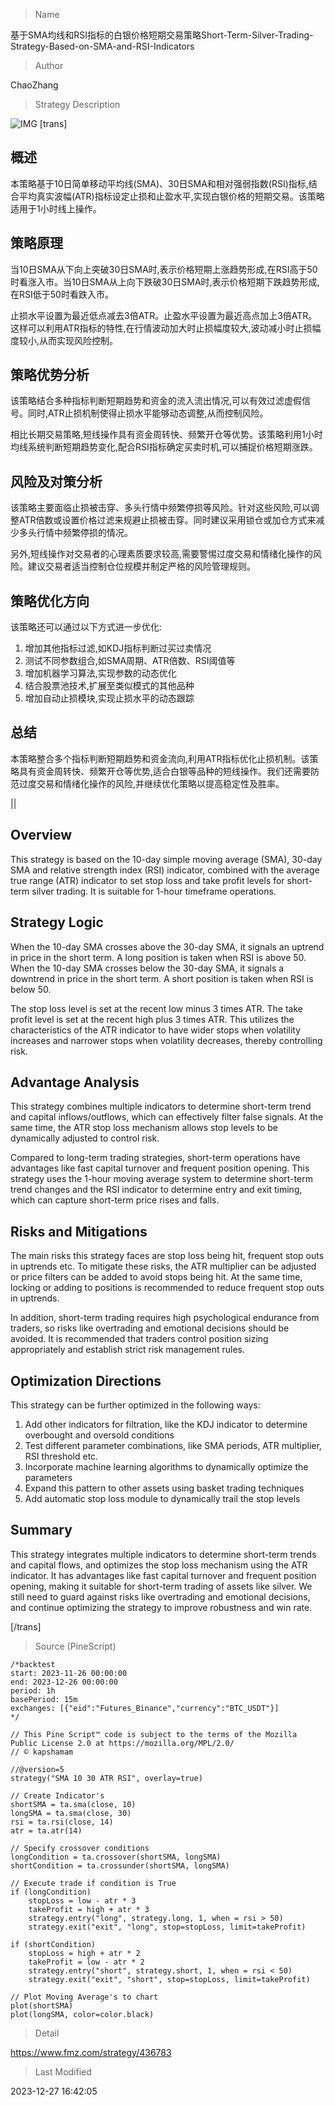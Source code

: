 
> Name

基于SMA均线和RSI指标的白银价格短期交易策略Short-Term-Silver-Trading-Strategy-Based-on-SMA-and-RSI-Indicators

> Author

ChaoZhang

> Strategy Description

![IMG](https://www.fmz.com/upload/asset/1b7c7a1ce73d916a1c8.png)
[trans]

## 概述

本策略基于10日简单移动平均线(SMA)、30日SMA和相对强弱指数(RSI)指标,结合平均真实波幅(ATR)指标设定止损和止盈水平,实现白银价格的短期交易。该策略适用于1小时线上操作。

## 策略原理

当10日SMA从下向上突破30日SMA时,表示价格短期上涨趋势形成,在RSI高于50时看涨入市。当10日SMA从上向下跌破30日SMA时,表示价格短期下跌趋势形成,在RSI低于50时看跌入市。

止损水平设置为最近低点减去3倍ATR。止盈水平设置为最近高点加上3倍ATR。这样可以利用ATR指标的特性,在行情波动加大时止损幅度较大,波动减小时止损幅度较小,从而实现风险控制。

## 策略优势分析

该策略结合多种指标判断短期趋势和资金的流入流出情况,可以有效过滤虚假信号。同时,ATR止损机制使得止损水平能够动态调整,从而控制风险。

相比长期交易策略,短线操作具有资金周转快、频繁开仓等优势。该策略利用1小时均线系统判断短期趋势变化,配合RSI指标确定买卖时机,可以捕捉价格短期涨跌。

## 风险及对策分析  

该策略主要面临止损被击穿、多头行情中频繁停损等风险。针对这些风险,可以调整ATR倍数或设置价格过滤来规避止损被击穿。同时建议采用锁仓或加仓方式来减少多头行情中频繁停损的情况。

另外,短线操作对交易者的心理素质要求较高,需要警惕过度交易和情绪化操作的风险。建议交易者适当控制仓位规模并制定严格的风险管理规则。

## 策略优化方向

该策略还可以通过以下方式进一步优化:

1. 增加其他指标过滤,如KDJ指标判断过买过卖情况
2. 测试不同参数组合,如SMA周期、ATR倍数、RSI阈值等
3. 增加机器学习算法,实现参数的动态优化
4. 结合股票池技术,扩展至类似模式的其他品种
5. 增加自动止损模块,实现止损水平的动态跟踪

## 总结

本策略整合多个指标判断短期趋势和资金流向,利用ATR指标优化止损机制。该策略具有资金周转快、频繁开仓等优势,适合白银等品种的短线操作。我们还需要防范过度交易和情绪化操作的风险,并继续优化策略以提高稳定性及胜率。

||

## Overview

This strategy is based on the 10-day simple moving average (SMA), 30-day SMA and relative strength index (RSI) indicator, combined with the average true range (ATR) indicator to set stop loss and take profit levels for short-term silver trading. It is suitable for 1-hour timeframe operations.  

## Strategy Logic

When the 10-day SMA crosses above the 30-day SMA, it signals an uptrend in price in the short term. A long position is taken when RSI is above 50. When the 10-day SMA crosses below the 30-day SMA, it signals a downtrend in price in the short term. A short position is taken when RSI is below 50.

The stop loss level is set at the recent low minus 3 times ATR. The take profit level is set at the recent high plus 3 times ATR. This utilizes the characteristics of the ATR indicator to have wider stops when volatility increases and narrower stops when volatility decreases, thereby controlling risk.

## Advantage Analysis  

This strategy combines multiple indicators to determine short-term trend and capital inflows/outflows, which can effectively filter false signals. At the same time, the ATR stop loss mechanism allows stop levels to be dynamically adjusted to control risk.

Compared to long-term trading strategies, short-term operations have advantages like fast capital turnover and frequent position opening. This strategy uses the 1-hour moving average system to determine short-term trend changes and the RSI indicator to determine entry and exit timing, which can capture short-term price rises and falls.


## Risks and Mitigations   

The main risks this strategy faces are stop loss being hit, frequent stop outs in uptrends etc. To mitigate these risks, the ATR multiplier can be adjusted or price filters can be added to avoid stops being hit. At the same time, locking or adding to positions is recommended to reduce frequent stop outs in uptrends.

In addition, short-term trading requires high psychological endurance from traders, so risks like overtrading and emotional decisions should be avoided. It is recommended that traders control position sizing appropriately and establish strict risk management rules.  

## Optimization Directions

This strategy can be further optimized in the following ways:

1. Add other indicators for filtration, like the KDJ indicator to determine overbought and oversold conditions  
2. Test different parameter combinations, like SMA periods, ATR multiplier, RSI threshold etc.  
3. Incorporate machine learning algorithms to dynamically optimize the parameters
4. Expand this pattern to other assets using basket trading techniques
5. Add automatic stop loss module to dynamically trail the stop levels  

## Summary  

This strategy integrates multiple indicators to determine short-term trends and capital flows, and optimizes the stop loss mechanism using the ATR indicator. It has advantages like fast capital turnover and frequent position opening, making it suitable for short-term trading of assets like silver. We still need to guard against risks like overtrading and emotional decisions, and continue optimizing the strategy to improve robustness and win rate.

[/trans]



> Source (PineScript)

``` pinescript
/*backtest
start: 2023-11-26 00:00:00
end: 2023-12-26 00:00:00
period: 1h
basePeriod: 15m
exchanges: [{"eid":"Futures_Binance","currency":"BTC_USDT"}]
*/

// This Pine Script™ code is subject to the terms of the Mozilla Public License 2.0 at https://mozilla.org/MPL/2.0/
// © kapshamam

//@version=5
strategy("SMA 10 30 ATR RSI", overlay=true)

// Create Indicator's
shortSMA = ta.sma(close, 10)
longSMA = ta.sma(close, 30)
rsi = ta.rsi(close, 14)
atr = ta.atr(14)

// Specify crossover conditions
longCondition = ta.crossover(shortSMA, longSMA)
shortCondition = ta.crossunder(shortSMA, longSMA)

// Execute trade if condition is True
if (longCondition)
    stopLoss = low - atr * 3
    takeProfit = high + atr * 3
    strategy.entry("long", strategy.long, 1, when = rsi > 50)
    strategy.exit("exit", "long", stop=stopLoss, limit=takeProfit)

if (shortCondition)
    stopLoss = high + atr * 2
    takeProfit = low - atr * 2
    strategy.entry("short", strategy.short, 1, when = rsi < 50)
    strategy.exit("exit", "short", stop=stopLoss, limit=takeProfit)

// Plot Moving Average's to chart
plot(shortSMA)
plot(longSMA, color=color.black)
```

> Detail

https://www.fmz.com/strategy/436783

> Last Modified

2023-12-27 16:42:05
